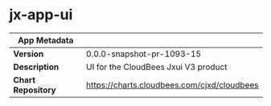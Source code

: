 # jx-app-ui

|App Metadata||
|---|---|
| **Version** | 0.0.0-snapshot-pr-1093-15 |
| **Description** | UI for the CloudBees Jxui V3 product |
| **Chart Repository** | https://charts.cloudbees.com/cjxd/cloudbees |
